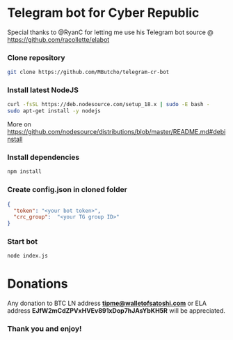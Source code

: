 # Telegram bot for Cyber Republic
Special thanks to @RyanC for letting me use his Telegram bot source @ https://github.com/racollette/elabot

### Clone repository
```bash
git clone https://github.com/MButcho/telegram-cr-bot
```
### Install latest NodeJS
```bash
curl -fsSL https://deb.nodesource.com/setup_18.x | sudo -E bash -
sudo apt-get install -y nodejs
```
More on https://github.com/nodesource/distributions/blob/master/README.md#debinstall
### Install dependencies
```bash
npm install

```
### Create config.json in cloned folder
```json
{
  "token": "<your bot token>",
  "crc_group":  "<your TG group ID>"
}
```
### Start bot
```bash
node index.js
```
# Donations

Any donation to BTC LN address **tipme@walletofsatoshi.com** or ELA address **EJfW2mCdZPVxHVEv891xDop7hJAsYbKH5R** will be appreciated.

### Thank you and enjoy!